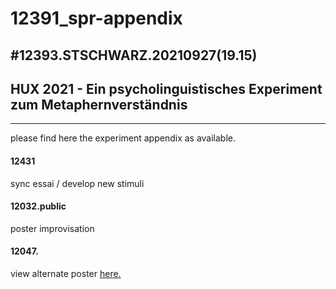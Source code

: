 # 12391_spr-appendix

#12393.STSCHWARZ.20210927(19.15)
--------------------------------
## HUX 2021 - Ein psycholinguistisches Experiment zum Metaphernverständnis
-------------------------------------------------------------------------
please find here the experiment appendix as available.

#### 12431 
sync essai / develop new stimuli
#### 12032.public
poster improvisation
#### 12047.
view alternate poster [here.](https://ada-sub.dh-index.org/school/poster/hux2021/) 
